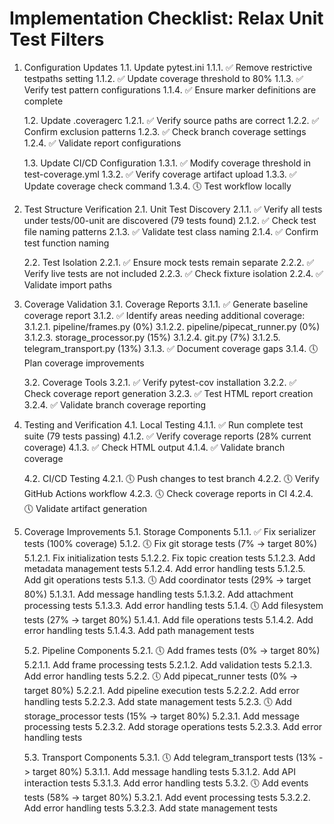 # Implementation Checklist: Relax Unit Test Filters

1. Configuration Updates
   1.1. Update pytest.ini
        1.1.1. ✅ Remove restrictive testpaths setting
        1.1.2. ✅ Update coverage threshold to 80%
        1.1.3. ✅ Verify test pattern configurations
        1.1.4. ✅ Ensure marker definitions are complete

   1.2. Update .coveragerc
        1.2.1. ✅ Verify source paths are correct
        1.2.2. ✅ Confirm exclusion patterns
        1.2.3. ✅ Check branch coverage settings
        1.2.4. ✅ Validate report configurations

   1.3. Update CI/CD Configuration
        1.3.1. ✅ Modify coverage threshold in test-coverage.yml
        1.3.2. ✅ Verify coverage artifact upload
        1.3.3. ✅ Update coverage check command
        1.3.4. 🕔 Test workflow locally

2. Test Structure Verification
   2.1. Unit Test Discovery
        2.1.1. ✅ Verify all tests under tests/00-unit are discovered (79 tests found)
        2.1.2. ✅ Check test file naming patterns
        2.1.3. ✅ Validate test class naming
        2.1.4. ✅ Confirm test function naming

   2.2. Test Isolation
        2.2.1. ✅ Ensure mock tests remain separate
        2.2.2. ✅ Verify live tests are not included
        2.2.3. ✅ Check fixture isolation
        2.2.4. ✅ Validate import paths

3. Coverage Validation
   3.1. Coverage Reports
        3.1.1. ✅ Generate baseline coverage report
        3.1.2. ✅ Identify areas needing additional coverage:
               3.1.2.1. pipeline/frames.py (0%)
               3.1.2.2. pipeline/pipecat_runner.py (0%)
               3.1.2.3. storage_processor.py (15%)
               3.1.2.4. git.py (7%)
               3.1.2.5. telegram_transport.py (13%)
        3.1.3. ✅ Document coverage gaps
        3.1.4. 🕔 Plan coverage improvements

   3.2. Coverage Tools
        3.2.1. ✅ Verify pytest-cov installation
        3.2.2. ✅ Check coverage report generation
        3.2.3. ✅ Test HTML report creation
        3.2.4. ✅ Validate branch coverage reporting

4. Testing and Verification
   4.1. Local Testing
        4.1.1. ✅ Run complete test suite (79 tests passing)
        4.1.2. ✅ Verify coverage reports (28% current coverage)
        4.1.3. ✅ Check HTML output
        4.1.4. ✅ Validate branch coverage

   4.2. CI/CD Testing
        4.2.1. 🕔 Push changes to test branch
        4.2.2. 🕔 Verify GitHub Actions workflow
        4.2.3. 🕔 Check coverage reports in CI
        4.2.4. 🕔 Validate artifact generation

5. Coverage Improvements
   5.1. Storage Components
        5.1.1. ✅ Fix serializer tests (100% coverage)
        5.1.2. 🕔 Fix git storage tests (7% -> target 80%)
               5.1.2.1. Fix initialization tests
               5.1.2.2. Fix topic creation tests
               5.1.2.3. Add metadata management tests
               5.1.2.4. Add error handling tests
               5.1.2.5. Add git operations tests
        5.1.3. 🕔 Add coordinator tests (29% -> target 80%)
               5.1.3.1. Add message handling tests
               5.1.3.2. Add attachment processing tests
               5.1.3.3. Add error handling tests
        5.1.4. 🕔 Add filesystem tests (27% -> target 80%)
               5.1.4.1. Add file operations tests
               5.1.4.2. Add error handling tests
               5.1.4.3. Add path management tests

   5.2. Pipeline Components
        5.2.1. 🕔 Add frames tests (0% -> target 80%)
               5.2.1.1. Add frame processing tests
               5.2.1.2. Add validation tests
               5.2.1.3. Add error handling tests
        5.2.2. 🕔 Add pipecat_runner tests (0% -> target 80%)
               5.2.2.1. Add pipeline execution tests
               5.2.2.2. Add error handling tests
               5.2.2.3. Add state management tests
        5.2.3. 🕔 Add storage_processor tests (15% -> target 80%)
               5.2.3.1. Add message processing tests
               5.2.3.2. Add storage operations tests
               5.2.3.3. Add error handling tests

   5.3. Transport Components
        5.3.1. 🕔 Add telegram_transport tests (13% -> target 80%)
               5.3.1.1. Add message handling tests
               5.3.1.2. Add API interaction tests
               5.3.1.3. Add error handling tests
        5.3.2. 🕔 Add events tests (58% -> target 80%)
               5.3.2.1. Add event processing tests
               5.3.2.2. Add error handling tests
               5.3.2.3. Add state management tests 